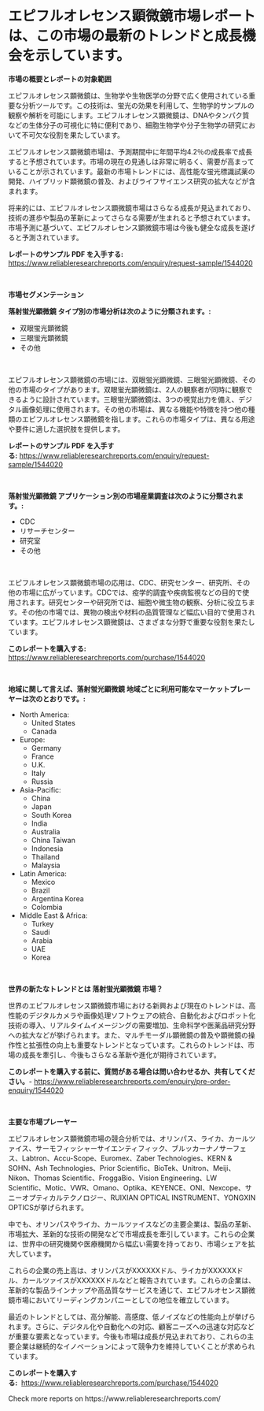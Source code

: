 <p><h1>エピフルオレセンス顕微鏡市場レポートは、この市場の最新のトレンドと成長機会を示しています。</h1></p><p><strong>市場の概要とレポートの対象範囲</strong></p>
<p><p>エピフルオレセンス顕微鏡は、生物学や生物医学の分野で広く使用されている重要な分析ツールです。この技術は、蛍光の効果を利用して、生物学的サンプルの観察や解析を可能にします。エピフルオレセンス顕微鏡は、DNAやタンパク質などの生体分子の可視化に特に便利であり、細胞生物学や分子生物学の研究において不可欠な役割を果たしています。</p><p>エピフルオレセンス顕微鏡市場は、予測期間中に年間平均4.2％の成長率で成長すると予想されています。市場の現在の見通しは非常に明るく、需要が高まっていることが示されています。最新の市場トレンドには、高性能な蛍光標識試薬の開発、ハイブリッド顕微鏡の普及、およびライフサイエンス研究の拡大などが含まれます。</p><p>将来的には、エピフルオレセンス顕微鏡市場はさらなる成長が見込まれており、技術の進歩や製品の革新によってさらなる需要が生まれると予想されています。市場予測に基づいて、エピフルオレセンス顕微鏡市場は今後も健全な成長を遂げると予測されています。</p></p>
<p><strong>レポートのサンプル PDF を入手する:</strong> <a href="https://www.reliableresearchreports.com/enquiry/request-sample/1544020">https://www.reliableresearchreports.com/enquiry/request-sample/1544020</a></p>
<p>&nbsp;</p>
<p><strong>市場セグメンテーション</strong></p>
<p><strong>落射蛍光顕微鏡 タイプ別の市場分析は次のように分類されます。:</strong></p>
<p><ul><li>双眼蛍光顕微鏡</li><li>三眼蛍光顕微鏡</li><li>その他</li></ul></p>
<p>&nbsp;</p>
<p><p>エピフルオレセンス顕微鏡の市場には、双眼蛍光顕微鏡、三眼蛍光顕微鏡、その他の市場のタイプがあります。双眼蛍光顕微鏡は、2人の観察者が同時に観察できるように設計されています。三眼蛍光顕微鏡は、3つの視覚出力を備え、デジタル画像処理に使用されます。その他の市場は、異なる機能や特徴を持つ他の種類のエピフルオレセンス顕微鏡を指します。これらの市場タイプは、異なる用途や要件に適した選択肢を提供します。</p></p>
<p><strong>レポートのサンプル PDF を入手する:</strong>&nbsp;<a href="https://www.reliableresearchreports.com/enquiry/request-sample/1544020">https://www.reliableresearchreports.com/enquiry/request-sample/1544020</a></p>
<p>&nbsp;</p>
<p><strong> 落射蛍光顕微鏡 アプリケーション別の市場産業調査は次のように分類されます。:</strong></p>
<p><ul><li>CDC</li><li>リサーチセンター</li><li>研究室</li><li>その他</li></ul></p>
<p>&nbsp;</p>
<p><p>エピフルオレセンス顕微鏡市場の応用は、CDC、研究センター、研究所、その他の市場に広がっています。CDCでは、疫学的調査や疾病監視などの目的で使用されます。研究センターや研究所では、細胞や微生物の観察、分析に役立ちます。その他の市場では、異物の検出や材料の品質管理など幅広い目的で使用されています。エピフルオレセンス顕微鏡は、さまざまな分野で重要な役割を果たしています。</p></p>
<p><strong>このレポートを購入する:</strong>&nbsp; <a href="https://www.reliableresearchreports.com/purchase/1544020">https://www.reliableresearchreports.com/purchase/1544020</a></p>
<p>&nbsp;</p>
<p><strong>地域に関して言えば、落射蛍光顕微鏡 地域ごとに利用可能なマーケットプレーヤーは次のとおりです。:</strong></p>
<p><ul>
    <li>
        North America:
        <ul>
            <li>United States</li>
            <li>Canada</li>
        </ul>
    </li>
    <li>
        Europe:
        <ul>
            <li>Germany</li>
            <li>France</li>
            <li>U.K.</li>
            <li>Italy</li>
            <li>Russia</li>
        </ul>
    </li>
    <li>
        Asia-Pacific:
        <ul>
            <li>China</li>
            <li>Japan</li>
            <li>South Korea</li>
            <li>India</li>
            <li>Australia</li>
            <li>China Taiwan</li>
            <li>Indonesia</li>
            <li>Thailand</li>
            <li>Malaysia</li>
        </ul>
    </li>
    <li>
        Latin America:
        <ul>
            <li>Mexico</li>
            <li>Brazil</li>
            <li>Argentina Korea</li>
            <li>Colombia</li>
        </ul>
    </li>
    <li>
        Middle East & Africa:
        <ul>
            <li>Turkey</li>
            <li>Saudi</li>
            <li>Arabia</li>
            <li>UAE</li>
            <li>Korea</li>
        </ul>
    </li>
    </ul></p>
<p>&nbsp;</p>
<p><strong>世界の新たなトレンドとは 落射蛍光顕微鏡 市場？</strong></p>
<p><p>世界のエピフルオレセンス顕微鏡市場における新興および現在のトレンドは、高性能のデジタルカメラや画像処理ソフトウェアの統合、自動化およびロボット化技術の導入、リアルタイムイメージングの需要増加、生命科学や医薬品研究分野への拡大などが挙げられます。また、マルチモーダル顕微鏡の普及や顕微鏡の操作性と拡張性の向上も重要なトレンドとなっています。これらのトレンドは、市場の成長を牽引し、今後もさらなる革新や進化が期待されています。</p></p>
<p><strong>このレポートを購入する前に、質問がある場合は問い合わせるか、共有してください。</strong>- <a href="https://www.reliableresearchreports.com/enquiry/pre-order-enquiry/1544020">https://www.reliableresearchreports.com/enquiry/pre-order-enquiry/1544020</a></p>
<p>&nbsp;</p>
<p><strong>主要な市場プレーヤー</strong></p>
<p><p>エピフルオレセンス顕微鏡市場の競合分析では、オリンパス、ライカ、カールツァイス、サーモフィッシャーサイエンティフィック、ブルッカーナノサーフェス、Labtron、Accu-Scope、Euromex、Zaber Technologies、KERN & SOHN、Ash Technologies、Prior Scientific、BioTek、Unitron、Meiji、Nikon、Thomas Scientific、FroggaBio、Vision Engineering、LW Scientific、Motic、VWR、Omano、Optika、KEYENCE、ONI、Nexcope、サニーオプティカルテクノロジー、RUIXIAN OPTICAL INSTRUMENT、YONGXIN OPTICSが挙げられます。</p><p>中でも、オリンパスやライカ、カールツァイスなどの主要企業は、製品の革新、市場拡大、革新的な技術の開発などで市場成長を牽引しています。これらの企業は、世界中の研究機関や医療機関から幅広い需要を持っており、市場シェアを拡大しています。</p><p>これらの企業の売上高は、オリンパスがXXXXXXドル、ライカがXXXXXXドル、カールツァイスがXXXXXXドルなどと報告されています。これらの企業は、革新的な製品ラインナップや高品質なサービスを通じて、エピフルオセンス顕微鏡市場においてリーディングカンパニーとしての地位を確立しています。</p><p>最近のトレンドとしては、高分解能、高感度、低ノイズなどの性能向上が挙げられます。さらに、デジタル化や自動化への対応、顧客ニーズへの迅速な対応などが重要な要素となっています。今後も市場は成長が見込まれており、これらの主要企業は継続的なイノベーションによって競争力を維持していくことが求められています。</p></p>
<p><strong>このレポートを購入する:</strong>&nbsp;&nbsp;<a href="https://www.reliableresearchreports.com/purchase/1544020">https://www.reliableresearchreports.com/purchase/1544020</a></p>
<p>Check more reports on https://www.reliableresearchreports.com/</p>